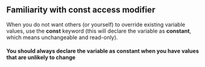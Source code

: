 ## Familiarity with const access modifier
When you do not want others (or yourself) to override existing variable values, use the **const** keyword (this will declare the variable as **constant**, which means unchangeable and read-only).
#### You should always declare the variable as constant when you have values that are unlikely to change
